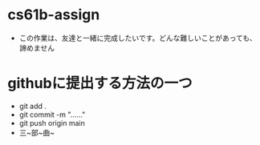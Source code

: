 # cs61b-assign
- この作業は、友達と一緒に完成したいです。どんな難しいことがあっても、諦めません
# githubに提出する方法の一つ
- git add .
- git commit -m "......"
- git push origin main
- 三~部~曲~
